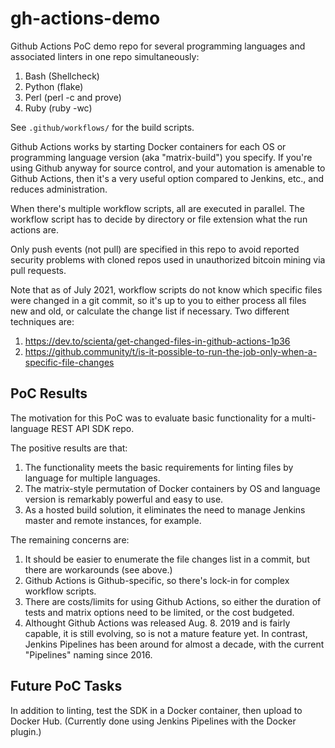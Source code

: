 # gh-actions-demo
Github Actions PoC demo repo for several programming languages and associated linters in one repo simultaneously:

1. Bash (Shellcheck)
1. Python (flake)
1. Perl (perl -c and prove)
1. Ruby (ruby -wc)

See `.github/workflows/` for the build scripts.

Github Actions works by starting Docker containers for each OS or programming language version (aka "matrix-build") you specify. If you're using Github anyway for source control, and
your automation is amenable to Github Actions, then it's a very useful option compared to Jenkins, etc., and reduces administration.

When there's multiple workflow scripts, all are executed in parallel. The workflow script has to decide by directory or file extension what the run actions are.

Only push events (not pull) are specified in this repo to avoid reported security problems with cloned repos used in unauthorized bitcoin mining via pull requests.

Note that as of July 2021, workflow scripts do not know which specific files were changed in a git commit, so it's up to you to
either process all files new and old, or calculate the change list if necessary. Two different techniques are:

1. https://dev.to/scienta/get-changed-files-in-github-actions-1p36
1. https://github.community/t/is-it-possible-to-run-the-job-only-when-a-specific-file-changes

## PoC Results

The motivation for this PoC was to evaluate basic functionality for a multi-language REST API SDK repo.

The positive results are that:

1. The functionality meets the basic requirements for linting files by language for multiple languages.
1. The matrix-style permutation of Docker containers by OS and language version is remarkably powerful and easy to use.
1. As a hosted build solution, it eliminates the need to manage Jenkins master and remote instances, for example.

The remaining concerns are:

1. It should be easier to enumerate the file changes list in a commit, but there are workarounds (see above.)
1. Github Actions is Github-specific, so there's lock-in for complex workflow scripts.
1. There are costs/limits for using Github Actions, so either the duration of tests and matrix options need to be limited, or the cost budgeted.
1. Althought Github Actions was released Aug. 8. 2019 and is fairly capable, it is still evolving, so is not a mature feature yet. In contrast, Jenkins Pipelines has been around for almost a decade, with the current "Pipelines" naming since 2016.

## Future PoC Tasks

In addition to linting, test the SDK in a Docker container, then upload to Docker Hub. (Currently done using Jenkins Pipelines with the Docker plugin.)

